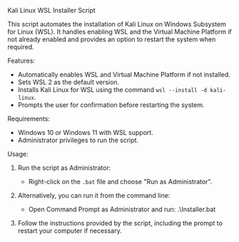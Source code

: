 
Kali Linux WSL Installer Script

This script automates the installation of Kali Linux on Windows Subsystem for Linux (WSL).
It handles enabling WSL and the Virtual Machine Platform if not already enabled and provides an option to restart the system when required.

Features:
- Automatically enables WSL and Virtual Machine Platform if not installed.
- Sets WSL 2 as the default version.
- Installs Kali Linux for WSL using the command `wsl --install -d kali-linux`.
- Prompts the user for confirmation before restarting the system.

Requirements:
- Windows 10 or Windows 11 with WSL support.
- Administrator privileges to run the script.

Usage:
1. Run the script as Administrator:
   - Right-click on the `.bat` file and choose "Run as Administrator".

2. Alternatively, you can run it from the command line:
   - Open Command Prompt as Administrator and run:
     .\Installer.bat

3. Follow the instructions provided by the script, including the prompt to restart your computer if necessary.
